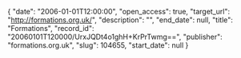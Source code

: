 {
  "date": "2006-01-01T12:00:00", 
  "open_access": true, 
  "target_url": "http://formations.org.uk/", 
  "description": "", 
  "end_date": null, 
  "title": "Formations", 
  "record_id": "20060101T120000/UrxJQDt4o1ghH+KrPrTwmg==", 
  "publisher": "formations.org.uk", 
  "slug": 104655, 
  "start_date": null
}

